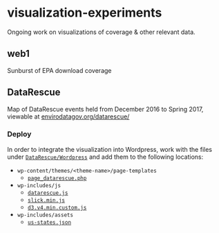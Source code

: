 # visualization-experiments
Ongoing work on visualizations of coverage &amp; other relevant data.

## web1

Sunburst of EPA download coverage

## DataRescue

Map of DataRescue events held from December 2016 to Spring 2017, viewable at [envirodatagov.org/datarescue/](https://envirodatagov.org/datarescue/)

### Deploy

In order to integrate the visualization into Wordpress, work with the files under [`DataRescue/Wordpress`](/DataRescue/Wordpress) and add them to the following locations:

- `wp-content/themes/<theme-name>/page-templates`
    - [`page_datarescue.php`](/DataRescue/Wordpress/page_datarescue.php)
- `wp-includes/js`
    - [`datarescue.js`](/DataRescue/Wordpress/datarescue.js)
    - [`slick.min.js`](/DataRescue/Wordpress/slick.min.js)
    - [`d3.v4.min.custom.js`](/DataRescue/Wordpress/d3.v4.min.custom.js)
- `wp-includes/assets`
    - [`us-states.json`](/DataRescue/Wordpress/us-states.json)
